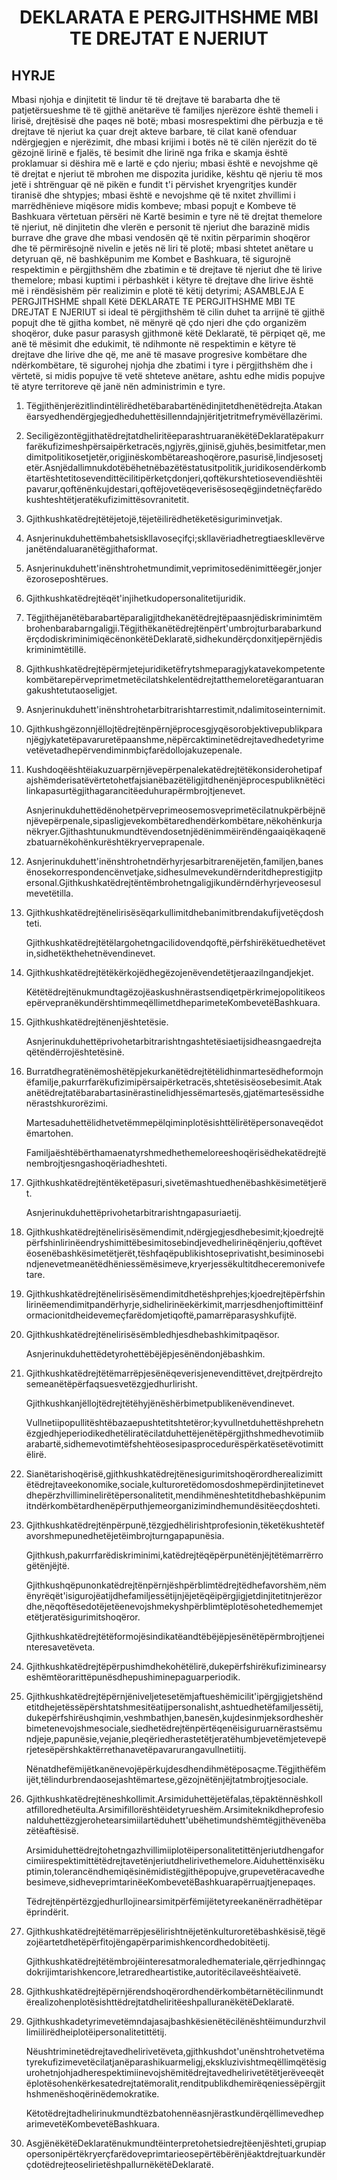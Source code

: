<h1 align='center'>DEKLARATA E PERGJITHSHME MBI TE DREJTAT E NJERIUT</h1>
<h2>HYRJE</h2>
<p>Mbasi njohja e dinjitetit të lindur të të drejtave të barabarta dhe të patjetërsueshme të të gjithë anëtarëve të familjes njerëzore është themeli i lirisë, drejtësisë dhe paqes në botë;
mbasi mosrespektimi dhe përbuzja e të drejtave të njeriut ka çuar drejt akteve barbare, të cilat kanë ofenduar ndërgjegjen e njerëzimit, dhe mbasi krijimi i botës në të cilën njerëzit do të gëzojnë lirinë e fjalës, të besimit dhe lirinë nga frika e skamja është proklamuar si dëshira më e lartë e çdo njeriu;
mbasi është e nevojshme që të drejtat e njeriut të mbrohen me dispozita juridike, kështu që njeriu të mos jetë i shtrënguar që në pikën e fundit t'i përvishet kryengritjes kundër tiranisë dhe shtypjes;
mbasi është e nevojshme që të nxitet zhvillimi i marrëdhënieve miqësore midis kombeve;
mbasi popujt e Kombeve të Bashkuara vërtetuan përsëri në Kartë besimin e tyre në të drejtat themelore të njeriut, në dinjitetin dhe vlerën e personit të njeriut dhe barazinë midis burrave dhe grave dhe mbasi vendosën që të nxitin përparimin shoqëror dhe të përmirësojnë nivelin e jetës në liri të plotë;
mbasi shtetet anëtare u detyruan që, në bashkëpunim me Kombet e Bashkuara, të sigurojnë respektimin e përgjithshëm dhe zbatimin e të drejtave të njeriut dhe të lirive themelore;
mbasi kuptimi i përbashkët i këtyre të drejtave dhe lirive është më i rëndësishëm për realizimin e plotë të këtij detyrimi;
ASAMBLEJA E PERGJITHSHME shpall Këtë DEKLARATE TE PERGJITHSHME MBI TE DREJTAT E NJERIUT si ideal të përgjithshëm të cilin duhet ta arrijnë të gjithë popujt dhe të gjitha kombet, në mënyrë që çdo njeri dhe çdo organizëm shoqëror, duke pasur parasysh gjithmonë këtë Deklaratë, të përpiqet që, me anë të mësimit dhe edukimit, të ndihmonte në respektimin e këtyre të drejtave dhe lirive dhe që, me anë të masave progresive kombëtare dhe ndërkombëtare, të sigurohej njohja dhe zbatimi i tyre i përgjithshëm dhe i vërtetë, si midis popujve të vetë shteteve anëtare, ashtu edhe midis popujve të atyre territoreve që janë nën administrimin e tyre.</p>
<ol>
  <li>
    <p>Tëgjithënjerëzitlindintëlirëdhetëbarabartënëdinjitetdhenëtëdrejta.Atakanëarsyedhendërgjegjedheduhettësillenndajnjëritjetritmefrymëvëllazërimi.</p>
  </li>
  <li>
    <p>SeciligëzontëgjithatëdrejtatdheliritëeparashtruaranëkëtëDeklaratëpakurrfarëkufizimeshpërsaipërketracës,ngjyrës,gjinisë,gjuhës,besimitfetar,mendimitpolitikosetjetër,origjinëskombëtareashoqërore,pasurisë,lindjesosetjetër.Asnjëdallimnukdotëbëhetnëbazëtëstatusitpolitik,juridikosendërkombëtartështetitosevendittëcilitipërketçdonjeri,qoftëkurshtetiosevendiështëipavarur,qoftënënkujdestari,qoftëjovetëqeverisësoseqëgjindetnëçfarëdokushteshtëtjeratëkufizimittësovranitetit.</p>
  </li>
  <li>
    <p>Gjithkushkatëdrejtëtëjetojë,tëjetëilirëdhetëketësiguriminvetjak.</p>
  </li>
  <li>
    <p>Asnjerinukduhettëmbahetsiskllavoseçifçi;skllavëriadhetregtiaeskllevërvejanëtëndaluaranëtëgjithaformat.</p>
  </li>
  <li>
    <p>Asnjerinukduhett'inënshtrohetmundimit,veprimitosedënimittëegër,jonjerëzoroseposhtërues.</p>
  </li>
  <li>
    <p>Gjithkushkatëdrejtëqët'injihetkudopersonalitetijuridik.</p>
  </li>
  <li>
    <p>Tëgjithëjanëtëbarabartëparaligjitdhekanëtëdrejtëpaasnjëdiskriminimtëmbrohenbarabarngaligji.Tëgjithëkanëtëdrejtënpërt'umbrojturbarabarkundërçdodiskriminimiqëcënonkëtëDeklaratë,sidhekundërçdonxitjepërnjëdiskriminimtëtillë.</p>
  </li>
  <li>
    <p>Gjithkushkatëdrejtëpërmjetejuridiketëfrytshmeparagjykatavekompetentekombëtarepërveprimetmetëcilatshkelentëdrejtatthemeloretëgarantuarangakushtetutaoseligjet.</p>
  </li>
  <li>
    <p>Asnjerinukduhett'inënshtrohetarbitrarishtarrestimit,ndalimitoseinternimit.</p>
  </li>
  <li>
    <p>Gjithkushgëzonnjëllojtëdrejtënpërnjëprocesgjyqësorobjektivepublikparanjëgjykatetëpavaruretëpaanshme,nëpërcaktiminetëdrejtavedhedetyrimevetëvetadhepërvendiminmbiçfarëdollojakuzepenale.</p>
  </li>
  <li>
    <p>Kushdoqëështëiakuzuarpërnjëvepërpenalekatëdrejtëtëkonsiderohetipafajshëmderisatëvërtetohetfajsianëbazëtëligjitdhenënjëprocespubliknëtëcilinkapasurtëgjithagarancitëeduhurapërmbrojtjenevet.</p>
    <p>Asnjerinukduhettëdënohetpërveprimeosemosveprimetëcilatnukpërbëjnënjëvepërpenale,sipasligjevekombëtaredhendërkombëtare,nëkohënkurjanëkryer.Gjithashtunukmundtëvendosetnjëdënimmëirëndëngaaiqëkaqenëzbatuarnëkohënkurështëkryerveprapenale.</p>
  </li>
  <li>
    <p>Asnjerinukduhett'inënshtrohetndërhyrjesarbitrarenëjetën,familjen,banesënosekorrespondencënvetjake,sidhesulmevekundërnderitdheprestigjitpersonal.Gjithkushkatëdrejtëntëmbrohetngaligjikundërndërhyrjeveosesulmevetëtilla.</p>
  </li>
  <li>
    <p>Gjithkushkatëdrejtënelirisësëqarkullimitdhebanimitbrendakufijvetëçdoshteti.</p>
    <p>Gjithkushkatëdrejtëtëlargohetngacilidovendqoftë,përfshirëkëtuedhetëvetin,sidhetëkthehetnëvendinevet.</p>
  </li>
  <li>
    <p>Gjithkushkatëdrejtëtëkërkojëdhegëzojenëvendetëtjeraazilngandjekjet.</p>
    <p>KëtëtëdrejtënukmundtagëzojëaskushnërastsendiqetpërkrimejopolitikeosepërvepranëkundërshtimmeqëllimetdheparimeteKombevetëBashkuara.</p>
  </li>
  <li>
    <p>Gjithkushkatëdrejtënenjështetësie.</p>
    <p>Asnjerinukduhettëprivohetarbitrarishtngashtetësiaetijsidheasngaedrejtaqëtëndërrojështetësinë.</p>
  </li>
  <li>
    <p>Burratdhegratënëmoshëtëpjekurkanëtëdrejtëtëlidhinmartesëdheformojnëfamilje,pakurrfarëkufizimipërsaipërketracës,shtetësisëosebesimit.Atakanëtëdrejtatëbarabartasinërastinelidhjessëmartesës,gjatëmartesëssidhenërastshkurorëzimi.</p>
    <p>Martesaduhettëlidhetvetëmmepëlqiminplotësishttëlirëtëpersonaveqëdotëmartohen.</p>
    <p>Familjaështëbërthamaenatyrshmedhethemeloreeshoqërisëdhekatëdrejtënembrojtjesngashoqëriadheshteti.</p>
  </li>
  <li>
    <p>Gjithkushkatëdrejtëntëketëpasuri,sivetëmashtuedhenëbashkësimetëtjerët.</p>
    <p>Asnjerinukduhettëprivohetarbitrarishtngapasuriaetij.</p>
  </li>
  <li>
    <p>Gjithkushkatëdrejtënelirisësëmendimit,ndërgjegjesdhebesimit;kjoedrejtëpërfshinlirinëendryshimittëbesimitosebindjevedhelirinëqënjeriu,qoftëvetëosenëbashkësimetëtjerët,tëshfaqëpublikishtoseprivatisht,besiminosebindjenevetmeanëtëdhëniessëmësimeve,kryerjessëkultitdheceremonivefetare.</p>
  </li>
  <li>
    <p>Gjithkushkatëdrejtënelirisësëmendimitdhetëshprehjes;kjoedrejtëpërfshinlirinëemendimitpandërhyrje,sidhelirinëekërkimit,marrjesdhenjoftimittëinformacionitdheidevemeçfarëdomjetiqoftë,pamarrëparasyshkufijtë.</p>
  </li>
  <li>
    <p>Gjithkushkatëdrejtënelirisësëmbledhjesdhebashkimitpaqësor.</p>
    <p>Asnjerinukduhettëdetyrohettëbëjëpjesënëndonjëbashkim.</p>
  </li>
  <li>
    <p>Gjithkushkatëdrejtëtëmarrëpjesënëqeverisjenevendittëvet,drejtpërdrejtosemeanëtëpërfaqsuesvetëzgjedhurlirisht.</p>
    <p>Gjithkushkanjëllojtëdrejtëtëhyjënëshërbimetpublikenëvendinevet.</p>
    <p>Vullnetiipopullitështëbazaepushtetitshtetëror;kyvullnetduhettëshprehetnëzgjedhjeperiodikedhetëliratëcilatduhettëjenëtëpërgjithshmedhevotimiibarabartë,sidhemevotimtëfshehtëosesipasprocedurëspërkatësetëvotimittëlirë.</p>
  </li>
  <li>
    <p>Sianëtarishoqërisë,gjithkushkatëdrejtënesigurimitshoqërordherealizimittëtëdrejtaveekonomike,sociale,kulturoretëdomosdoshmepërdinjitetinevetdhepërzhvilliminelirëtëpersonalitetit,mendihmëneshtetitdhebashkëpunimitndërkombëtardhenëpërputhjemeorganizimindhemundësitëeçdoshteti.</p>
  </li>
  <li>
    <p>Gjithkushkatëdrejtënpërpunë,tëzgjedhëlirishtprofesionin,tëketëkushtetëfavorshmepunedhetëjetëimbrojturngapapunësia.</p>
    <p>Gjithkush,pakurrfarëdiskriminimi,katëdrejtëqëpërpunëtënjëjtëtëmarrërrogëtënjëjtë.</p>
    <p>Gjithkushqëpunonkatëdrejtënpërnjëshpërblimtëdrejtëdhefavorshëm,nëmënyrëqët'isigurojëatijdhefamiljessëtijnjëjetëqëipërgjigjetdinjitetitnjerëzordhe,nëqoftësedotëjetëenevojshmekyshpërblimtëplotësohetedhememjetetëtjeratësigurimitshoqëror.</p>
    <p>Gjithkushkatëdrejtëtëformojësindikatëandtëbëjëpjesënëtëpërmbrojtjeneinteresavetëveta.</p>
  </li>
  <li>
    <p>Gjithkushkatëdrejtëpërpushimdhekohëtëlirë,dukepërfshirëkufiziminearsyeshëmtëorarittëpunësdhepushiminepaguarperiodik.</p>
  </li>
  <li>
    <p>Gjithkushkatëdrejtëpërnjëniveljetesetëmjaftueshëmicilit'ipërgjigjetshëndetitdhejetëssëpërshtatshmesitëatijpersonalisht,ashtuedhetëfamiljessëtij,dukepërfshirëushqimin,veshmbathjen,banesën,kujdesinmjeksordheshërbimetenevojshmesociale,siedhetëdrejtënpërtëqenëisiguruarnërastsëmundjeje,papunësie,vejanie,pleqëriedherastetëtjeratëhumbjevetëmjetevepërjetesëpërshkaktërrethanavetëpavarurangavullnetiitij.</p>
    <p>Nënatdhefëmijëtkanënevojëpërkujdesdhendihmëtëposaçme.Tëgjithëfëmijët,tëlindurbrendaosejashtëmartese,gëzojnëtënjëjtatmbrojtjesociale.</p>
  </li>
  <li>
    <p>Gjithkushkatëdrejtëneshkollimit.Arsimiduhettëjetëfalas,tëpaktënnëshkollatfilloredhetëulta.Arsimifillorështëidetyrueshëm.Arsimiteknikdheprofesionalduhettëzgjerohetearsimiilartëduhett'ubëhetimundshëmtëgjithëvenëbazëtëaftësisë.</p>
    <p>Arsimiduhettëdrejtohetngazhvillimiiplotëipersonalitetittënjeriutdhengaforcimiirespektimittëtëdrejtavetënjeriutdhelirivethemelore.Aiduhettënxisëkuptimin,tolerancëndhemiqësinëmidistëgjithëpopujve,grupevetëracavedhebesimeve,sidheveprimtarinëeKombevetëBashkuarapërruajtjenepaqes.</p>
    <p>Tëdrejtënpërtëzgjedhurllojinearsimitpërfëmijëtetyreekanënërradhëtëparëprindërit.</p>
  </li>
  <li>
    <p>Gjithkushkatëdrejtëtëmarrëpjesëlirishtnëjetënkulturoretëbashkësisë,tëgëzojëartetdhetëpërfitojëngapërparimishkencordhedobitëetij.</p>
    <p>Gjithkushkatëdrejtëtëmbrojëinteresatmoraledhemateriale,qërrjedhinngaçdokrijimtarishkencore,letraredheartistike,autoritëcilaveështëaivetë.</p>
  </li>
  <li>
    <p>GjithkushkatëdrejtëpërnjërendshoqërordhendërkombëtarnëtëcilinmundtërealizohenplotësishttëdrejtatdheliritëeshpalluranëkëtëDeklaratë.</p>
  </li>
  <li>
    <p>Gjithkushkadetyrimevetëmndajasajbashkësienëtëcilënështëimundurzhvillimiilirëdheiplotëipersonalitetittëtij.</p>
    <p>Nëushtriminetëdrejtavedhelirivetëveta,gjithkushdot'unënshtrohetvetëmatyrekufizimevetëcilatjanëparashikuarmeligj,ekskluzivishtmeqëllimqëtësigurohetnjohjadherespektimiinevojshëmitëdrejtavedhelirivetëtëtjerëveeqëtëplotësohenkërkesatedrejtatëmoralit,renditpublikdhemirëqeniessëpërgjithshmenëshoqërinëdemokratike.</p>
    <p>KëtotëdrejtadhelirinukmundtëzbatohennëasnjërastkundërqëllimevedheparimevetëKombevetëBashkuara.</p>
  </li>
  <li>
    <p>AsgjënëkëtëDeklaratënukmundtëinterpretohetsiedrejtëenjështeti,grupiapopersonipërtëkryerçfarëdoveprimtarieosepërtëbërënjëaktdrejtuarkundërçdotëdrejteoselirietëshpallurnëkëtëDeklaratë.</p>
  </li>
</ol>